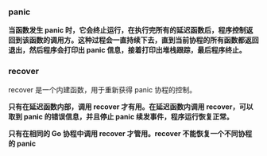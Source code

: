### panic

**当函数发生 panic 时，它会终止运行，在执行完所有的延迟函数后，程序控制返回到该函数的调用方。这种过程会一直持续下去，直到当前协程的所有函数都返回退出，然后程序会打印出 panic 信息，接着打印出堆栈跟踪，最后程序终止。**

### recover

recover 是一个内建函数，用于重新获得 panic 协程的控制。

**只有在延迟函数内部，调用 recover 才有用。在延迟函数内调用 recover，可以取到 panic 的错误信息，并且停止 panic 续发事件，程序运行恢复正常。**

**只有在相同的 Go 协程中调用 recover 才管用。recover 不能恢复一个不同协程的 panic**